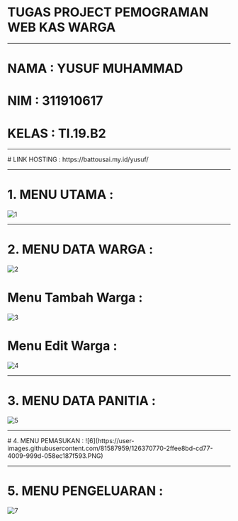 # TUGAS PROJECT PEMOGRAMAN WEB KAS WARGA

<hr>

# NAMA  : YUSUF MUHAMMAD    
# NIM   : 311910617
# KELAS : TI.19.B2

<hr>
# LINK HOSTING : https://battousai.my.id/yusuf/

<hr>

# 1. MENU UTAMA :
![1](https://user-images.githubusercontent.com/81587959/126370448-95892b78-8ed8-4a94-8f0b-ee61b74586c6.PNG)

<hr>

# 2. MENU DATA WARGA :
![2](https://user-images.githubusercontent.com/81587959/126370553-f9b3bec6-5f0c-46ad-b6fa-0a33cb7229a0.PNG)

# Menu Tambah Warga :
![3](https://user-images.githubusercontent.com/81587959/126370593-c3c642b8-6559-4b4d-a4ba-bc55e454bb72.PNG)

# Menu Edit Warga :
![4](https://user-images.githubusercontent.com/81587959/126370622-dab9d70f-e782-4162-bae6-f9fd70ad40de.PNG)

<hr>

# 3. MENU DATA PANITIA :
![5](https://user-images.githubusercontent.com/81587959/126370685-ec092ba2-6f83-4d2b-8e2c-5e3b17147792.PNG)

<hr>
# 4. MENU PEMASUKAN :
![6](https://user-images.githubusercontent.com/81587959/126370770-2ffee8bd-cd77-4009-999d-058ec187f593.PNG)

<hr>

# 5. MENU PENGELUARAN :
![7](https://user-images.githubusercontent.com/81587959/126370808-f47cf3ed-3754-48bf-bf24-8e1de385e6fe.PNG)








